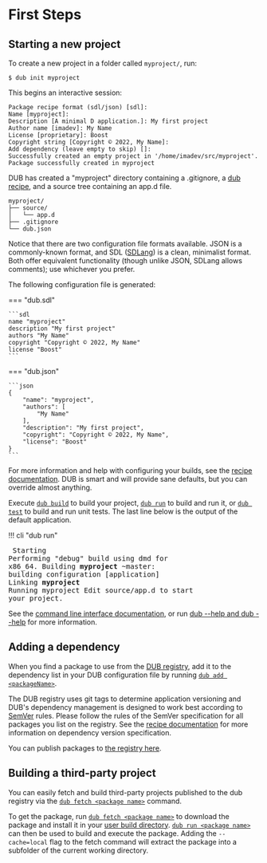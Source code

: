 # First Steps

## Starting a new project

To create a new project in a folder called `myproject/`, run:

```
$ dub init myproject
```

This begins an interactive session:

```
Package recipe format (sdl/json) [sdl]:
Name [myproject]:
Description [A minimal D application.]: My first project
Author name [imadev]: My Name
License [proprietary]: Boost
Copyright string [Copyright © 2022, My Name]:
Add dependency (leave empty to skip) []:
Successfully created an empty project in '/home/imadev/src/myproject'.
Package successfully created in myproject
```

DUB has created a "myproject" directory containing a .gitignore, a [dub recipe](../dub-guide/recipe.md), and a source tree containing an app.d file.

```
myproject/
├── source/
│   └── app.d
├── .gitignore
└── dub.json
```

Notice that there are two configuration file formats available. JSON is a commonly-known format, and SDL ([SDLang](https://sdlang.org)) is a clean, minimalist format. Both offer equivalent functionality (though unlike JSON, SDLang allows comments); use whichever you prefer.

The following configuration file is generated:

=== "dub.sdl"

    ```sdl
    name "myproject"
    description "My first project"
    authors "My Name"
    copyright "Copyright © 2022, My Name"
    license "Boost"
    ```

=== "dub.json"

    ```json
    {
        "name": "myproject",
        "authors": [
            "My Name"
        ],
        "description": "My first project",
        "copyright": "Copyright © 2022, My Name",
        "license": "Boost"
    }
    ```

For more information and help with configuring your builds, see the [recipe documentation](../dub-guide/recipe.md). DUB is smart and will provide sane defaults, but you can override almost anything.

Execute [`dub build`](../cli-reference/dub-build.md) to build your project, [`dub run`](../cli-reference/dub-run.md) to build and run it, or [`dub test`](../cli-reference/dub-test.md) to build and run unit tests. The last line below is the output of the default application.

!!! cli "dub run"
    <pre>
        <span class="col_lg">Starting</span> Performing "<span class="col_dp">debug</span>" build using dmd for x86_64.
        <span class="col_lg">Building</span> <b>myproject</b> ~master: building configuration [<span class="col_db">application</span>]
         <span class="col_lg">Linking</span> <b>myproject</b>
         <span class="col_dg">Running</span> myproject 
    Edit source/app.d to start your project.
    </pre>

See the [command line interface documentation](../cli-reference/dub.md), or run [dub --help and dub <command> --help](../cli-reference/dub.md) for more information.

## Adding a dependency

When you find a package to use from the [DUB registry](https://code.dlang.org), add it to the dependency list in your DUB configuration file by running [`dub add <packageName>`](../cli-reference/dub-add.md).

The DUB registry uses git tags to determine application versioning and DUB's dependency management is designed to work best according to [SemVer](http://semver.org/) rules. Please follow the rules of the SemVer specification for all packages you list on the registry. See the [recipe documentation](../dub-guide/recipe.md) for more information on dependency version specification.

You can publish packages to [the registry here](../dub-guide/publishing.md).

## Building a third-party project

You can easily fetch and build third-party projects published to the dub registry via the [`dub fetch <package name>`](../cli-reference/dub-fetch.md) command.

To get the package, run [`dub fetch <package name>`](../cli-reference/dub-fetch.md) to download the package and install it in your [user build directory](../dub-reference/dub_home.md). [`dub run <package name>`](../cli-reference/dub-run.md) can then be used to build and execute the package. Adding the `--cache=local` flag to the fetch command will extract the package into a subfolder of the current working directory.
